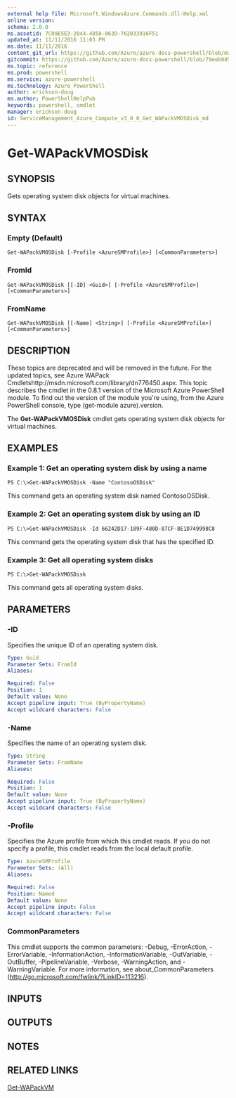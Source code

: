 ```yaml
---
external help file: Microsoft.WindowsAzure.Commands.dll-Help.xml
online version: 
schema: 2.0.0
ms.assetid: 7C09E5E3-2044-4858-863D-762033916F51
updated_at: 11/11/2016 11:03 PM
ms.date: 11/11/2016
content_git_url: https://github.com/Azure/azure-docs-powershell/blob/master/azureps-cmdlets-docs/ServiceManagement/Azure.Compute/v3.0.0/Get-WAPackVMOSDisk.md
gitcommit: https://github.com/Azure/azure-docs-powershell/blob/79eeb985ea480979357fb4695832a0c3d29a48bf/azureps-cmdlets-docs/ServiceManagement/Azure.Compute/v3.0.0/Get-WAPackVMOSDisk.md
ms.topic: reference
ms.prod: powershell
ms.service: azure-powershell
ms.technology: Azure PowerShell
author: erickson-doug
ms.author: PowerShellHelpPub
keywords: powershell, cmdlet
manager: erickson-doug
id: ServiceManagement_Azure_Compute_v3_0_0_Get_WAPackVMOSDisk_md
---
```


# Get-WAPackVMOSDisk

## SYNOPSIS
Gets operating system disk objects for virtual machines.

## SYNTAX

### Empty (Default)
```
Get-WAPackVMOSDisk [-Profile <AzureSMProfile>] [<CommonParameters>]
```

### FromId
```
Get-WAPackVMOSDisk [[-ID] <Guid>] [-Profile <AzureSMProfile>] [<CommonParameters>]
```

### FromName
```
Get-WAPackVMOSDisk [[-Name] <String>] [-Profile <AzureSMProfile>] [<CommonParameters>]
```

## DESCRIPTION
These topics are deprecated and will be removed in the future.
For the updated topics, see  Azure WAPack Cmdletshttp://msdn.microsoft.com/library/dn776450.aspx.
This topic describes the cmdlet in the 0.8.1 version of the Microsoft Azure PowerShell module.
To find out the version of the module you're using, from the Azure PowerShell console, type (get-module azure).version.

The **Get-WAPackVMOSDisk** cmdlet gets operating system disk objects for virtual machines.

## EXAMPLES

### Example 1: Get an operating system disk by using a name
```
PS C:\>Get-WAPackVMOSDisk -Name "ContosoOSDisk"
```

This command gets an operating system disk named ContosoOSDisk.

### Example 2: Get an operating system disk by using an ID
```
PS C:\>Get-WAPackVMOSDisk -Id 66242D17-189F-480D-87CF-8E1D749998C8
```

This command gets the operating system disk that has the specified ID.

### Example 3: Get all operating system disks
```
PS C:\>Get-WAPackVMOSDisk
```

This command gets all operating system disks.

## PARAMETERS

### -ID
Specifies the unique ID of an operating system disk.

```yaml
Type: Guid
Parameter Sets: FromId
Aliases: 

Required: False
Position: 1
Default value: None
Accept pipeline input: True (ByPropertyName)
Accept wildcard characters: False
```

### -Name
Specifies the name of an operating system disk.

```yaml
Type: String
Parameter Sets: FromName
Aliases: 

Required: False
Position: 1
Default value: None
Accept pipeline input: True (ByPropertyName)
Accept wildcard characters: False
```

### -Profile
Specifies the Azure profile from which this cmdlet reads.
If you do not specify a profile, this cmdlet reads from the local default profile.

```yaml
Type: AzureSMProfile
Parameter Sets: (All)
Aliases: 

Required: False
Position: Named
Default value: None
Accept pipeline input: False
Accept wildcard characters: False
```

### CommonParameters
This cmdlet supports the common parameters: -Debug, -ErrorAction, -ErrorVariable, -InformationAction, -InformationVariable, -OutVariable, -OutBuffer, -PipelineVariable, -Verbose, -WarningAction, and -WarningVariable. For more information, see about_CommonParameters (http://go.microsoft.com/fwlink/?LinkID=113216).

## INPUTS

## OUTPUTS

## NOTES

## RELATED LINKS

[Get-WAPackVM](xref:ServiceManagement/Azure.Compute/v3.0.0/Get-WAPackVM.md)


